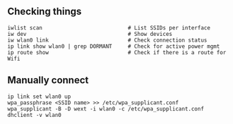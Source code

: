 ## Checking things

    iwlist scan                           # List SSIDs per interface
    iw dev                                # Show devices
    iw wlan0 link                         # Check connection status
    ip link show wlan0 | grep DORMANT     # Check for active power mgmt
    ip route show                         # Check if there is a route for Wifi

## Manually connect

    ip link set wlan0 up  
    wpa_passphrase <SSID name> >> /etc/wpa_supplicant.conf 
    wpa_supplicant -B -D wext -i wlan0 -c /etc/wpa_supplicant.conf
    dhclient -v wlan0
